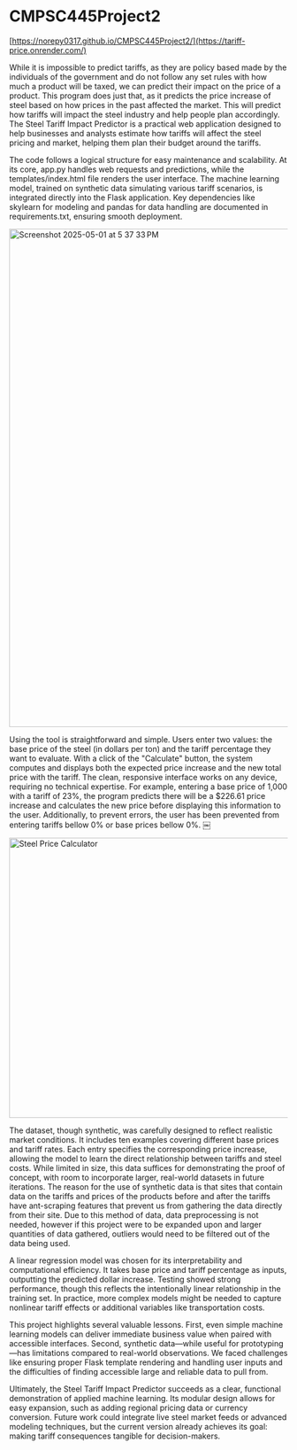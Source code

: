 # CMPSC445Project2
[https://norepy0317.github.io/CMPSC445Project2/](https://tariff-price.onrender.com/)

While it is impossible to predict tariffs, as they are policy based made by the individuals of the government and do not follow any set rules with how much a product will be taxed, we can predict their impact on the price of a product. This program does just that, as it predicts the price increase of steel based on how prices in the past affected the market. This will predict how tariffs will impact the steel industry and help people plan accordingly. The Steel Tariff Impact Predictor is a practical web application designed to help businesses and analysts estimate how tariffs will affect the steel pricing and market, helping them plan their budget around the tariffs.

The code follows a logical structure for easy maintenance and scalability. At its core, app.py handles web requests and predictions, while the templates/index.html file renders the user interface. The machine learning model, trained on synthetic data simulating various tariff scenarios, is integrated directly into the Flask application. Key dependencies like skylearn for modeling and pandas for data handling are documented in requirements.txt, ensuring smooth deployment.

<img width="900" alt="Screenshot 2025-05-01 at 5 37 33 PM" src="https://github.com/user-attachments/assets/c60992da-7d47-43e7-9fd6-921a92bce61a" />


Using the tool is straightforward and simple. Users enter two values: the base price of the steel (in dollars per ton) and the tariff percentage they want to evaluate. With a click of the "Calculate" button, the system computes and displays both the expected price increase and the new total price with the tariff. The clean, responsive interface works on any device, requiring no technical expertise. For example, entering a base price of 1,000 with a tariff of 23%, the program predicts there will be a $226.61 price increase and calculates the new price before displaying this information to the user. Additionally, to prevent errors, the user has been prevented from entering tariffs bellow 0% or base prices bellow 0%.
￼

<img width="506" alt="Steel Price Calculator" src="https://github.com/user-attachments/assets/6aefacd0-80fb-4bec-8346-616dea410d8b" />


The dataset, though synthetic, was carefully designed to reflect realistic market conditions. It includes ten examples covering different base prices and tariff rates. Each entry specifies the corresponding price increase, allowing the model to learn the direct relationship between tariffs and steel costs. While limited in size, this data suffices for demonstrating the proof of concept, with room to incorporate larger, real-world datasets in future iterations. The reason for the use of synthetic data is that sites that contain data on the tariffs and prices of the products before and after the tariffs have ant-scraping features that prevent us from gathering the data directly from their site. Due to this method of data, data preprocessing is not needed, however if this project were to be expanded upon and larger quantities of data gathered, outliers would need to be filtered out of the data being used. 

A linear regression model was chosen for its interpretability and computational efficiency. It takes base price and tariff percentage as inputs, outputting the predicted dollar increase. Testing showed strong performance, though this reflects the intentionally linear relationship in the training set. In practice, more complex models might be needed to capture nonlinear tariff effects or additional variables like transportation costs.

This project highlights several valuable lessons. First, even simple machine learning models can deliver immediate business value when paired with accessible interfaces. Second, synthetic data—while useful for prototyping—has limitations compared to real-world observations. We faced challenges like ensuring proper Flask template rendering and handling user inputs and the difficulties of finding accessible large and reliable data to pull from.

Ultimately, the Steel Tariff Impact Predictor succeeds as a clear, functional demonstration of applied machine learning. Its modular design allows for easy expansion, such as adding regional pricing data or currency conversion. Future work could integrate live steel market feeds or advanced modeling techniques, but the current version already achieves its goal: making tariff consequences tangible for decision-makers.

